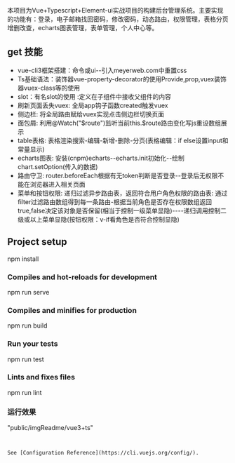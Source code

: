 本项目为Vue+Typescript+Element-ui实战项目的构建后台管理系统。主要实现的功能有：登录，电子邮箱找回密码，修改密码，动态路由，权限管理，表格分页增删改查，echarts图表管理，表单管理，个人中心等。
## get 技能
- vue-cli3框架搭建：命令或ui--引入meyerweb.com中重置css
- Ts基础语法：装饰器vue-property-decorator的使用Provide,prop,vuex装饰器vuex-class等的使用
- slot：有名slot的使用 :定义在子组件中接收父组件的内容
- 刷新页面丢失vuex: 全局app钩子函数created触发vuex
- 侧边栏: 将全局路由赋给vuex实现点击侧边栏切换页面
- 面包屑: 利用@Watch("$route")监听当前this.$route路由变化写js重设数组展示
- table表格: 表格渲染搜索-编辑-新增-删除-分页(表格编辑：if else设置input和常量显示)
- echarts图表: 安装(cnpm)echarts--echarts.init初始化--绘制chart.setOption(传入的数据)
- 路由守卫: router.beforeEach根据有无token判断是否登录--登录后无权限不能在浏览器进入相关页面
- 菜单和按钮权限: 递归过滤异步路由表，返回符合用户角色权限的路由表:
 通过filter过滤路由数组得到每一条路由-根据当前角色是否存在权限数组返回true,false决定该对象是否保留(相当于控制一级菜单显隐)----递归调用控制二级或以上菜单显隐(按钮权限：v-if看角色是否符合控制显隐)

## Project setup
npm install
### Compiles and hot-reloads for development
npm run serve
### Compiles and minifies for production
npm run build
### Run your tests
npm run test
### Lints and fixes files
npm run lint
### 运行效果
"public/imgReadme/vue3+ts"
```


See [Configuration Reference](https://cli.vuejs.org/config/).
